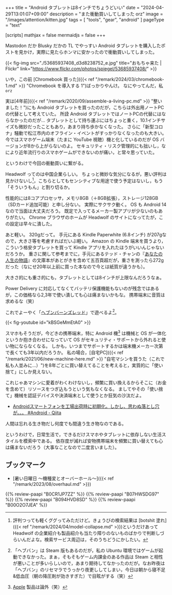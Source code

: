 +++
title = "Android タブレットは8インチでちょうどいい"
date =  "2024-04-29T13:01:07+09:00"
description = "また衝動買いしてしまった orz"
image = "/images/attention/kitten.jpg"
tags = [ "tools", "gear", "android"  ]
pageType = "text"

[scripts]
  mathjax = false
  mermaidjs = false
+++

Mastodon だか Blusky だかの TL でやっすい Android タブレットを購入したポストを見かけ，実際に見たらホンマに安かったので衝動買いしてしまった。

{{< fig-img src="./53685937408_d3d8238752_e.jpg" title="おもちゃ来た | Flickr" link="https://www.flickr.com/photos/spiegel/53685937408/" >}}

いや，この前 [Chromebook 買った]({{< ref "/remark/2024/03/chromebook-1.md" >}} "Chromebook を導入する 1")ばっかりやんけ。
なにやってんだ，私 `orz`

実は[4年前]({{< ref "/remark/2020/09/assemble-a-living-pc.md" >}} "整いました！")にも Android タブレットを買ったのだが，こちらは外出用ノートPCの代替として考えていた。
所詮 Android タブレットではノートPCの代替にはならなかったのだが... タブレットとして持ち運ぶにはちょっと重く，10.1インチサイズも微妙だったこともあり，あまり持ち歩かなくなった。
さらに「新型コロナ」騒動で松江市内のオフライン・イベントがすっかりなくなったのも大きい。
今ではスマホゲーム端末（たまに YouTube 視聴）機と化しているのだが OS バージョンが8から上がらないのよ。
セキュリティ・リスク管理的にも拙いし，なにより近年流行りのスマホゲームができないのが痛い，と常々思っていた。

というわけで今回の衝動買いに繋がる。

Headwolf ってのは中国企業らしい。
ちょっと微妙な気分になるが，悪い評判は見かけないし[^bs1]，こちらとしてもセンシティブな用途で使う予定はないし，もう「そういうもん」と割り切るか。

[^bs1]: 評判つっても軽くググってみただけど。きょうびの検索結果は [botshit 塗れ]({{< ref "/remark/2024/04/model-collapse.md" >}})というだけあって Headwolf の企業紹介も製品紹介も当たり障りのないものばかりで判断しづらいんだよな。検索サービス周辺は，そのうちどうにかしたい。

性能的には8コアプロセッサ，メモリ8GB（＋8GB拡張），ストレージ128GB（SDカード追加可能）と申し分ない。
実際にサクサク動く。
OS も Android 14 なので当面は大丈夫だろう。
既定で入ってるメーカー製アプリが少ないのもありがたい。
Chrome ブラウザのホームが Headwolf のサイトになってたが，この設定は早々に潰した。

あと軽い。
320gだって。
手元にある Kindle Paperwhite (6.8インチ) が207gなので，大きさ等を考慮すればだいぶ軽い。
Amazon の Kindle 端末を買うより，こういう格安タブレットを買って Kindle アプリを入れたほうがいいんじゃないだろうか。
重さに関して参考までに，手元にあるテッド・チャンの『[あなたの人生の物語](https://www.amazon.co.jp/dp/4150114587?tag=baldandersinf-22&linkCode=ogi&th=1&psc=1)』の文庫本があとがきを含めて五百頁超だが，重さを測ったら272gだった（なにせ20年以上前に買った本なので今とは紙質が違うかも）。

大きさ的にも重さ的にも，タブレットとしては8インチが上限なんだろうなぁ。

Power Delivery に対応してなくてバッテリ保護機能もないのが残念ではあるが，この価格なら2,3年で使い潰しても心は痛まないかもな。
携帯端末に音質は求めるな（笑）

これでよーやく「[ヘブンバーンズレッド](https://heaven-burns-red.com/ "ヘブンバーンズレッド 公式サイト")」で遊べるよ[^hbr1]。

[^hbr1]: 「ヘブバン」は Steam 版もあるのだが，私の Ubuntu 環境ではゲームが起動できなかった。まぁ，そもそもゲーム内課金のある作品は Steam と相性が悪いことが多いらしいので，あまり期待してなかったのだが。なお昨夜は「ヘブバン」のリセマラでうっかり夜更ししてしまい，今日は朝から寝不足&低血圧（朝の降圧剤が効きすぎた）で目眩がする（笑）

{{< fig-youtube id="kBSGeMmEtA0" >}}

スマホもそうだが，今どきの携帯端末，特に Android 機[^apl1] は機械と OS が一体化というか抱き合わせになっていて OS がセキュリティ・サポートから外れると使い物にならなくなる。
しかも，いつまでサポートするかは端末機メーカー次第で長くても3年以内だろうか。
私の場合，[自宅PC]({{< ref "/remark/2021/06/new-machine-here.md" >}} "自宅マシンを買うた（これで私も人並みに...）")を8年ごとに買い替えてることを考えると，実質的に「使い捨て」にしか見えない。

[^apl1]: [Apple](https://p2ptk.org/monopoly/4520 "Macカルト――“Appleの罪を美徳とせよ” | p2ptk[.]org") 製品は論外（笑）

これじゃあマシンに愛着がわくわけないし，頻繁に買い換えるからそこに（お金を含めて）リソースをつぎ込もうという気もなくなる。
ましてやその「使い捨て」機械を認証デバイスや決済端末として使うとか狂気の沙汰だよ。

- [Androidスマートフォンを工場出荷時に初期化。しかし、思わぬ落とし穴が。。。 #Android - Qiita](https://qiita.com/y-vectorfield/items/04a34d7b6af8f72ad461)

人間は忘れる生き物だし何度でも間違う生き物なのである。

というわけで，日常生活で，できるだけスマホやタブレットに依存しない生活スタイルを模索中である。
依存度が減れば安物携帯端末を頻繁に買い替えても心は痛まないだろう（大事なことなので二度言いました）。

## ブックマーク

- [暑い日曜日 〜機種変とオーバーホール〜]({{< ref "/remark/2023/08/overhaul.md" >}})

{{% review-paapi "B0CR1JP7ZZ" %}} <!-- Android タブレット Headwolf FPad5 -->
{{% review-paapi "B07HWSDG97" %}} <!-- デスクトップスタンド スマホ タブレット -->
{{% review-paapi "B094HVD8SD" %}} <!-- 折りたたみキーボード iClever IC-BK26 -->
{{% review-paapi "B00O2O7JEA" %}} <!-- あなたの人生の物語 -->
